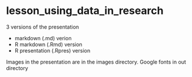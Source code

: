 # lesson_using_data_in_research 

3 versions of the presentation
- markdown (.md) verion
- R markdown (.Rmd) version
- R presentation (.Rpres) version

Images in the presentation are in the images directory.
Google fonts in out directory

